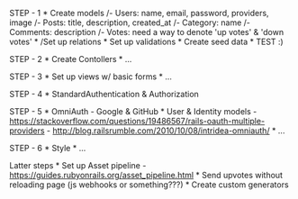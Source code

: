 STEP - 1
    *   Create models 
        /-   Users: name, email, password, providers, image
        /-   Posts: title, description, created_at
        /-   Category: name
        /-   Comments: description
        /-   Votes: need a way to denote 'up votes' & 'down votes'
    *   /Set up relations
    *   Set up validations
    *   Create seed data
    *   TEST :)

STEP - 2
    *   Create Contollers
    *   ...

STEP - 3
    *   Set up views w/ basic forms
    *   ...

STEP - 4
    *   StandardAuthentication & Authorization

STEP - 5
    *   OmniAuth - Google & GitHub
    *   User & Identity models
        -   https://stackoverflow.com/questions/19486567/rails-oauth-multiple-providers
        -   http://blog.railsrumble.com/2010/10/08/intridea-omniauth/
    *   ...

STEP - 6
    *   Style
    *   ...


Latter steps
    *   Set up Asset pipeline - https://guides.rubyonrails.org/asset_pipeline.html
    *   Send upvotes without reloading page (js webhooks or something???)
    *   Create custom generators